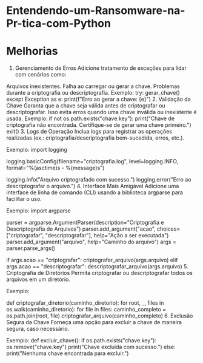 # Entendendo-um-Ransomware-na-Pr-tica-com-Python
# Melhorias
1. Gerenciamento de Erros
Adicione tratamento de exceções para lidar com cenários como:

Arquivos inexistentes.
Falha ao carregar ou gerar a chave.
Problemas durante a criptografia ou descriptografia.
Exemplo:
try:
    gerar_chave()
except Exception as e:
    print(f"Erro ao gerar a chave: {e}")
2. Validação da Chave
Garanta que a chave seja válida antes de criptografar ou descriptografar. Isso evita erros quando uma chave inválida ou inexistente é usada.
Exemplo:
if not os.path.exists("chave.key"):
    print("Chave de criptografia não encontrada. Certifique-se de gerar uma chave primeiro.")
    exit()
3. Logs de Operação
Inclua logs para registrar as operações realizadas (ex.: criptografia/descriptografia bem-sucedida, erros, etc.).

Exemplo:
import logging

logging.basicConfig(filename="criptografia.log", level=logging.INFO, format="%(asctime)s - %(message)s")

logging.info("Arquivo criptografado com sucesso.")
logging.error("Erro ao descriptografar o arquivo.")
4. Interface Mais Amigável
Adicione uma interface de linha de comando (CLI) usando a biblioteca argparse para facilitar o uso.

Exemplo:
import argparse

parser = argparse.ArgumentParser(description="Criptografia e Descriptografia de Arquivos")
parser.add_argument("acao", choices=["criptografar", "descriptografar"], help="Ação a ser executada")
parser.add_argument("arquivo", help="Caminho do arquivo")
args = parser.parse_args()

if args.acao == "criptografar":
    criptografar_arquivo(args.arquivo)
elif args.acao == "descriptografar":
    descriptografar_arquivo(args.arquivo)
5. Criptografia de Diretórios
Permita criptografar ou descriptografar todos os arquivos em um diretório.

Exemplo:

def criptografar_diretorio(caminho_diretorio):
    for root, _, files in os.walk(caminho_diretorio):
        for file in files:
            caminho_completo = os.path.join(root, file)
            criptografar_arquivo(caminho_completo)
6. Exclusão Segura da Chave
Forneça uma opção para excluir a chave de maneira segura, caso necessário.

Exemplo:
def excluir_chave():
    if os.path.exists("chave.key"):
        os.remove("chave.key")
        print("Chave excluída com sucesso.")
    else:
        print("Nenhuma chave encontrada para excluir.")
